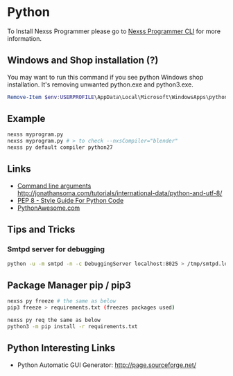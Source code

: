 # Python

To Install Nexss Programmer please go to [Nexss Programmer CLI](https://github.com/nexssp/cli#readme) for more information.

## Windows and Shop installation (?)

You may want to run this command if you see python Windows shop installation. It's removing unwanted python.exe and python3.exe.

```ps1
Remove-Item $env:USERPROFILE\AppData\Local\Microsoft\WindowsApps\python*.exe
```

## Example

```sh
nexss myprogram.py
nexss myprogram.py # > to check --nxsCompiler="blender"
nexss py default compiler python27
```

## Links

- [Command line arguments](https://docs.blender.org/manual/en/latest/advanced/command_line/arguments.html)  
  <http://jonathansoma.com/tutorials/international-data/python-and-utf-8/>
- [PEP 8 - Style Guide For Python Code](https://www.python.org/dev/peps/pep-0008/)
- [PythonAwesome.com](https://pythonawesome.com/)

## Tips and Tricks

### Smtpd server for debugging

```sh
python -u -m smtpd -n -c DebuggingServer localhost:8025 > /tmp/smtpd.log
```

## Package Manager pip / pip3

```sh
nexss py freeze # the same as below
pip3 freeze > requirements.txt (freezes packages used)

nexss py req the same as below
python3 -m pip install -r requirements.txt
```

## Python Interesting Links

- Python Automatic GUI Generator: <http://page.sourceforge.net/>
